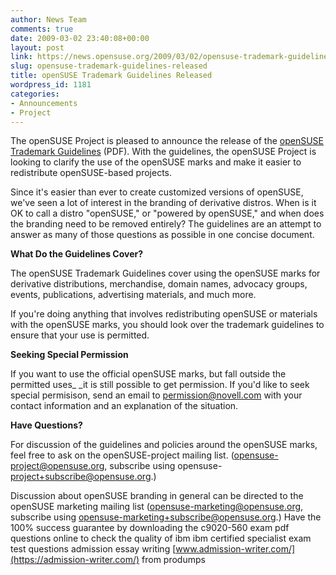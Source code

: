 ```yaml
---
author: News Team
comments: true
date: 2009-03-02 23:40:08+00:00
layout: post
link: https://news.opensuse.org/2009/03/02/opensuse-trademark-guidelines-released/
slug: opensuse-trademark-guidelines-released
title: openSUSE Trademark Guidelines Released
wordpress_id: 1181
categories:
- Announcements
- Project
---
```


The openSUSE Project is pleased to announce the release of the [openSUSE Trademark Guidelines](http://en.opensuse.org/Image:OpenSUSE_Trademark_Guidelines.pdf) (PDF). With the guidelines, the openSUSE Project is looking to clarify the use of the openSUSE marks and make it easier to redistribute openSUSE-based projects.

Since it's easier than ever to create customized versions of openSUSE, we've seen a lot of interest in the branding of derivative distros. When is it OK to call a distro "openSUSE," or "powered by openSUSE," and when does the branding need to be removed entirely? The guidelines are an attempt to answer as many of those questions as possible in one concise document.

**What Do the Guidelines Cover?**

The openSUSE Trademark Guidelines cover using the openSUSE marks for derivative distributions, merchandise, domain names, advocacy groups, events, publications, advertising materials, and much more.

If you're doing anything that involves redistributing openSUSE or materials with the openSUSE marks, you should look over the trademark guidelines to ensure that your use is permitted.

**Seeking Special Permission**

If you want to use the official openSUSE marks, but fall outside the permitted uses_ _it is still possible to get permission. If you'd like to seek special permisison, send an email to [permission@novell.com](mailto:permission@novell.com) with your contact information and an explanation of the situation.

**Have Questions?**

For discussion of the guidelines and policies around the openSUSE marks, feel free to ask on the openSUSE-project mailing list. (opensuse-project@opensuse.org, subscribe using opensuse-[project+subscribe@opensuse.org](mailto:project+subscribe@opensuse.org).)

Discussion about openSUSE branding in general can be directed to the openSUSE marketing mailing list (opensuse-marketing@opensuse.org, subscribe using [opensuse-marketing+subscribe@opensuse.org](mailto:opensuse-marketing+subscribe@opensuse.org).) Have the 100% success guarantee by downloading the c9020-560 exam pdf questions online to check the quality of ibm ibm certified specialist exam test questions admission essay writing [www.admission-writer.com/](https://admission-writer.com/) from produmps
